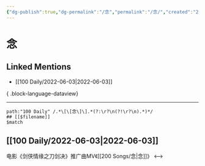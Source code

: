 ```yaml
---
{"dg-publish":true,"dg-permalink":"/念","permalink":"/念/","created":"2022-12-04T22:49:30.000+08:00","updated":"2023-04-10T15:40:57.000+08:00"}
---
```


# 念

## Linked Mentions
- [[100 Daily/2022-06-03\|2022-06-03]]

{ .block-language-dataview}

---

```expander
path:"100 Daily" /.*\[\[念\]\].*(?:\r?\n(?!\r?\n).*)*/
## [[$filename]]
$match
```
## [[100 Daily/2022-06-03\|2022-06-03]]
[](https://m.weibo.cn/3861674840/4776228957194570) 电影《剑侠情缘之刀剑决》推广曲MV《[[200 Songs/念\|念]]》
<-->